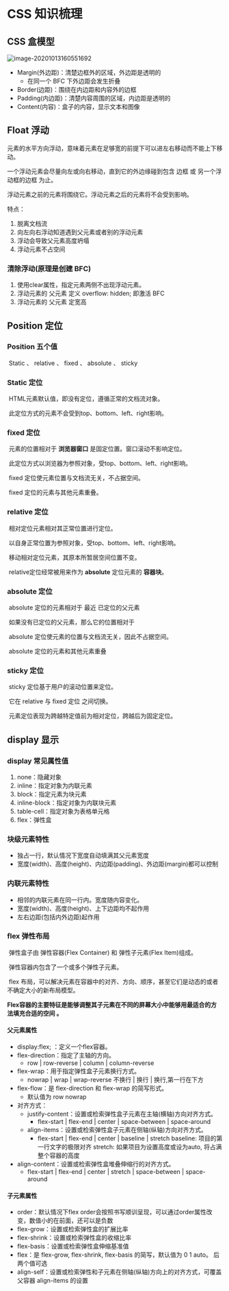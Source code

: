 # CSS 知识梳理

## CSS 盒模型

![image-20201013160551692](C:\Users\77176\AppData\Roaming\Typora\typora-user-images\image-20201013160551692.png)

- Margin(外边距)：清楚边框外的区域，外边距是透明的
  - 在同一个 BFC 下外边距会发生折叠
- Border(边距)：围绕在内边距和内容外的边框
- Padding(内边距)：清楚内容周围的区域，内边距是透明的
- Content(内容)：盒子的内容，显示文本和图像

## Float 浮动

元素的水平方向浮动，意味着元素在足够宽的前提下可以进左右移动而不能上下移动。

一个浮动元素会尽量向左或向右移动，直到它的外边缘碰到包含 边框 或 另一个浮动框的边框 为止。

浮动元素之前的元素将围绕它。浮动元素之后的元素将不会受到影响。

特点：

1. 脱离文档流
2. 向左向右浮动知道遇到父元素或者别的浮动元素
3. 浮动会导致父元素高度坍塌
4. 浮动元素不占空间

### 清除浮动(原理是创建 BFC)

1. 使用clear属性，指定元素两侧不出现浮动元素。
2. 浮动元素的 父元素 定义 overflow: hidden; 即激活 BFC
3. 浮动元素的 父元素 定宽高

## Position 定位

### Position 五个值

​	Static 、 relative 、 fixed 、 absolute 、 sticky

### Static 定位

​	HTML元素默认值，即没有定位，遵循正常的文档流对象。

​	此定位方式的元素不会受到top、bottom、left、right影响。

### fixed 定位

​	元素的位置相对于 **浏览器窗口** 是固定位置。窗口滚动不影响定位。

​	此定位方式以浏览器为参照对象，受top、bottom、left、right影响。

​	fixed 定位使元素位置与文档流无关，不占据空间。

​	fixed 定位的元素与其他元素重叠。

### relative 定位

​	相对定位元素相对其正常位置进行定位。

​	以自身正常位置为参照对象，受top、bottom、left、right影响。

​	移动相对定位元素，其原本所暂居空间位置不变。

​	relative定位经常被用来作为 **absolute** 定位元素的 **容器块**。

### absolute 定位

​	absolute 定位的元素相对于 最近 已定位的父元素

​	如果没有已定位的父元素，那么它的位置相对于<html>

​	absolute 定位使元素的位置与文档流无关，因此不占据空间。

​	absolute 定位的元素和其他元素重叠

### sticky 定位

​	sticky 定位基于用户的滚动位置来定位。

​	它在 relative 与 fixed 定位 之间切换。

​	元素定位表现为跨越特定值前为相对定位，跨越后为固定定位。

## display 显示

### display 常见属性值

1. none：隐藏对象
2. inline：指定对象为内联元素
3. block：指定元素为块元素
4. inline-block：指定对象为内联块元素
5. table-cell：指定对象为表格单元格
6. flex：弹性盒

### 块级元素特性

- 独占一行，默认情况下宽度自动填满其父元素宽度
- 宽度(width)、高度(height)、内边距(padding)、外边距(margin)都可以控制

### 内联元素特性

- 相邻的内联元素在同一行内。宽度随内容变化。
- 宽度(width)、高度(height)、上下边距均不起作用
- 左右边距(包括内外边距)起作用

### flex 弹性布局

​	弹性盒子由 弹性容器(Flex Container) 和 弹性子元素(Flex Item)组成。

​	弹性容器内包含了一个或多个弹性子元素。

​	flex 布局，可以解决元素在容器中的对齐、方向、顺序，甚至它们是动态的或者不确定大小的新布局模型。

​	**Flex容器的主要特征是能够调整其子元素在不同的屏幕大小中能够用最适合的方法填充合适的空间 。**

#### 父元素属性

- display:flex; ：定义一个flex容器。
- flex-direction：指定了主轴的方向。
  - row | row-reverse | column | column-reverse
- flex-wrap：用于指定弹性盒子元素换行方式。
  - nowrap | wrap | wrap-reverse
     不换行  |  换行  |   换行,第一行在下方
- flex-flow：是 flex-direction 和 flex-wrap 的简写形式。
  - 默认值为 row nowrap
- 对齐方式：
  - justify-content：设置或检索弹性盒子元素在主轴(横轴)方向对齐方式。
    - flex-start | flex-end | center | space-between | space-around
  - align-items：设置或检索弹性盒子元素在侧轴(纵轴)方向对齐方式。
    - flex-start | flex-end | center | baseline | stretch
      baseline: 项目的第一行文字的极限对齐
      stretch: 如果项目为设置高度或设为auto, 将占满整个容器的高度
- align-content：设置或检索弹性盒堆叠伸缩行的对齐方式。
  - flex-start | flex-end | center | stretch | space-between | space-around

#### 子元素属性

- order：默认情况下flex order会按照书写顺训呈现，可以通过order属性改变，数值小的在前面，还可以是负数
- flex-grow：设置或检索弹性盒的扩展比率
- flex-shrink：设置或检索弹性盒的收缩比率
- flex-basis：设置或检索弹性盒伸缩基准值
- flex：是 flex-grow, flex-shrink, flex-basis 的简写，默认值为 0 1 auto。 后两个值可选
- align-self：设置或检索弹性和子元素在侧轴(纵轴)方向上的对齐方式，可覆盖父容器 align-items 的设置